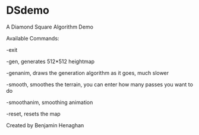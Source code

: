 # DSdemo
A Diamond Square Algorithm Demo


Available Commands:

-exit

-gen, generates 512*512 heightmap

-genanim, draws the generation algorithm as it goes, much slower

-smooth, smoothes the terrain, you can enter how many passes you want to do

-smoothanim, smoothing animation

-reset, resets the map



Created by Benjamin Henaghan
